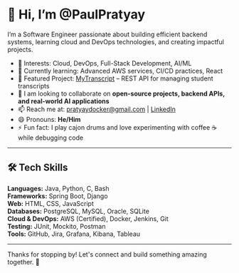 # 👋 Hi, I’m @PaulPratyay

I’m a Software Engineer passionate about building efficient backend systems, learning cloud and DevOps technologies, and creating impactful projects.

- 👀 Interests: Cloud, DevOps, Full-Stack Development, AI/ML
- 🌱 Currently learning: Advanced AWS services, CI/CD practices, React
- 💼 Featured Project: [MyTranscript](https://github.com/PaulPratyay/my-transcript) – REST API for managing student transcripts
- 💞️ I am looking to collaborate on **open-source projects, backend APIs, and real-world AI applications**
- 📫 Reach me at: [pratyaydocker@gmail.com](mailto:pratyaydocker@gmail.com) | [LinkedIn](https://www.linkedin.com/in/paul-pratyay-160676305)
- 😄 Pronouns: **He/Him**
- ⚡ Fun fact: I play cajon drums and love experimenting with coffee ☕ while debugging code

---

## 🛠️ Tech Skills

**Languages:** Java, Python, C, Bash  
**Frameworks:** Spring Boot, Django  
**Web:** HTML, CSS, JavaScript  
**Databases:** PostgreSQL, MySQL, Oracle, SQLite  
**Cloud & DevOps:** AWS (Certified), Docker, Jenkins, Git  
**Testing:** JUnit, Mockito, Postman  
**Tools:** GitHub, Jira, Grafana, Kibana, Tableau

---

Thanks for stopping by! Let's connect and build something amazing together. 🚀

